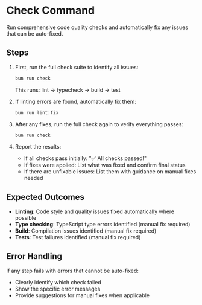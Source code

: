 # Check Command

Run comprehensive code quality checks and automatically fix any issues that can be auto-fixed.

## Steps

1. First, run the full check suite to identify all issues:

   ```bash
   bun run check
   ```

   This runs: lint → typecheck → build → test

2. If linting errors are found, automatically fix them:

   ```bash
   bun run lint:fix
   ```

3. After any fixes, run the full check again to verify everything passes:

   ```bash
   bun run check
   ```

4. Report the results:
   - If all checks pass initially: "✅ All checks passed!"
   - If fixes were applied: List what was fixed and confirm final status
   - If there are unfixable issues: List them with guidance on manual fixes needed

## Expected Outcomes

- **Linting**: Code style and quality issues fixed automatically where possible
- **Type checking**: TypeScript type errors identified (manual fix required)
- **Build**: Compilation issues identified (manual fix required)
- **Tests**: Test failures identified (manual fix required)

## Error Handling

If any step fails with errors that cannot be auto-fixed:

- Clearly identify which check failed
- Show the specific error messages
- Provide suggestions for manual fixes when applicable
